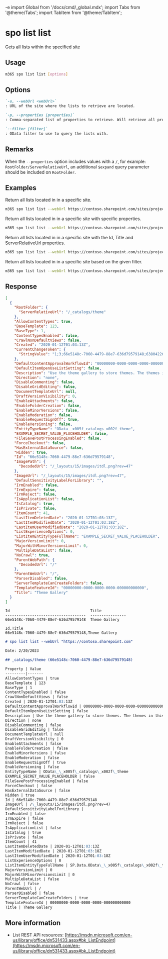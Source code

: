 -e <!-- DISCLAIMER: All secrets, passwords, and sensitive values in this document are examples only and not real credentials. -->
import Global from '/docs/cmd/_global.mdx';
import Tabs from '@theme/Tabs';
import TabItem from '@theme/TabItem';

# spo list list

Gets all lists within the specified site

## Usage

```sh
m365 spo list list [options]
```

## Options

```md definition-list
`-u, --webUrl <webUrl>`
: URL of the site where the lists to retrieve are located.

`-p, --properties [properties]`
: Comma-separated list of properties to retrieve. Will retrieve all properties if not specified.

`--filter [filter]`
: OData filter to use to query the lists with.
```

<Global />

## Remarks

When the `--properties` option includes values with a `/`, for example: `RootFolder/ServerRelativeUrl`, an additional `$expand` query parameter should be included on `RootFolder`.

## Examples

Return all lists located in in a specific site.

```sh
m365 spo list list --webUrl https://contoso.sharepoint.com/sites/project-x
```

Return all lists located in in a specific site with specific properties.

```sh
m365 spo list list --webUrl https://contoso.sharepoint.com/sites/project-x --properties "BaseTemplate,ParentWebUrl"
```

Return all lists located in in a specific site with the Id, Title and ServerRelativeUrl properties.

```sh
m365 spo list list --webUrl https://contoso.sharepoint.com/sites/project-x --properties "Id,Title,RootFolder/ServerRelativeUrl"
```

Return all lists located in in a specific site based on the given filter.

```sh
m365 spo list list --webUrl https://contoso.sharepoint.com/sites/project-x --filter "BaseTemplate eq 100"
```

## Response

<Tabs>
  <TabItem value="JSON">

  ```json
  [
    {
      "RootFolder": {
        "ServerRelativeUrl": "/_catalogs/theme"
      },
      "AllowContentTypes": true,
      "BaseTemplate": 123,
      "BaseType": 1,
      "ContentTypesEnabled": false,
      "CrawlNonDefaultViews": false,
      "Created": "2020-01-12T01:03:13Z",
      "CurrentChangeToken": {
        "StringValue": "1;3;66e5148c-7060-4479-88e7-636d79579148;638042267256930000;564174226"
      },
      "DefaultContentApprovalWorkflowId": "00000000-0000-0000-0000-000000000000",
      "DefaultItemOpenUseListSetting": false,
      "Description": "Use the theme gallery to store themes. The themes in this gallery can be used by this site or any of its subsites.",
      "Direction": "none",
      "DisableCommenting": false,
      "DisableGridEditing": false,
      "DocumentTemplateUrl": null,
      "DraftVersionVisibility": 0,
      "EnableAttachments": false,
      "EnableFolderCreation": false,
      "EnableMinorVersions": false,
      "EnableModeration": false,
      "EnableRequestSignOff": true,
      "EnableVersioning": false,
      "EntityTypeName": "OData__x005f_catalogs_x002f_theme",
      "EXAMPLE_SECRET_VALUE_PLACEHOLDER": false,
      "FileSavePostProcessingEnabled": false,
      "ForceCheckout": false,
      "HasExternalDataSource": false,
      "Hidden": true,
      "Id": "66e5148c-7060-4479-88e7-636d79579148",
      "ImagePath": {
        "DecodedUrl": "/_layouts/15/images/itdl.png?rev=47"
      },
      "ImageUrl": "/_layouts/15/images/itdl.png?rev=47",
      "DefaultSensitivityLabelForLibrary": "",
      "IrmEnabled": false,
      "IrmExpire": false,
      "IrmReject": false,
      "IsApplicationList": false,
      "IsCatalog": true,
      "IsPrivate": false,
      "ItemCount": 41,
      "LastItemDeletedDate": "2020-01-12T01:03:13Z",
      "LastItemModifiedDate": "2020-01-12T01:03:18Z",
      "LastItemUserModifiedDate": "2020-01-12T01:03:18Z",
      "ListExperienceOptions": 0,
      "ListItemEntityTypeFullName": "EXAMPLE_SECRET_VALUE_PLACEHOLDER",
      "MajorVersionLimit": 0,
      "MajorWithMinorVersionsLimit": 0,
      "MultipleDataList": false,
      "NoCrawl": true,
      "ParentWebPath": {
        "DecodedUrl": "/"
      },
      "ParentWebUrl": "/",
      "ParserDisabled": false,
      "ServerTemplateCanCreateFolders": false,
      "TemplateFeatureId": "00000000-0000-0000-0000-000000000000",
      "Title": "Theme Gallery"
    }
  ]
  ```

  </TabItem>
  <TabItem value="Text">

  ```text
  Id                                    Title
  ------------------------------------  ----------------
  66e5148c-7060-4479-88e7-636d79579148  Theme Gallery
  ```

  </TabItem>
  <TabItem value="CSV">

  ```csv
  Id,Title
  66e5148c-7060-4479-88e7-636d79579148,Theme Gallery
  ```

  </TabItem>
  <TabItem value="Markdown">

  ```md
  # spo list list --webUrl "https://contoso.sharepoint.com"

  Date: 2/20/2023

  ## _catalogs/theme (66e5148c-7060-4479-88e7-636d79579148)

  Property | Value
  ---------|-------
  AllowContentTypes | true
  BaseTemplate | 123
  BaseType | 1
  ContentTypesEnabled | false
  CrawlNonDefaultViews | false
  Created | 2020-01-12T01:03:13Z
  DefaultContentApprovalWorkflowId | 00000000-0000-0000-0000-000000000000
  DefaultItemOpenUseListSetting | false
  Description | Use the theme gallery to store themes. The themes in this gallery can be used by this site or any of its subsites.
  Direction | none
  DisableCommenting | false
  DisableGridEditing | false
  DocumentTemplateUrl | null
  DraftVersionVisibility | 0
  EnableAttachments | false
  EnableFolderCreation | false
  EnableMinorVersions | false
  EnableModeration | false
  EnableRequestSignOff | true
  EnableVersioning | false
  EntityTypeName | OData\_\_x005f\_catalogs\_x002f\_theme
  EXAMPLE_SECRET_VALUE_PLACEHOLDER | false
  FileSavePostProcessingEnabled | false
  ForceCheckout | false
  HasExternalDataSource | false
  Hidden | true
  Id | 66e5148c-7060-4479-88e7-636d79579148
  ImageUrl | /\_layouts/15/images/itdl.png?rev=47
  DefaultSensitivityLabelForLibrary |
  IrmEnabled | false
  IrmExpire | false
  IrmReject | false
  IsApplicationList | false
  IsCatalog | true
  IsPrivate | false
  ItemCount | 41
  LastItemDeletedDate | 2020-01-12T01:03:13Z
  LastItemModifiedDate | 2020-01-12T01:03:18Z
  LastItemUserModifiedDate | 2020-01-12T01:03:18Z
  ListExperienceOptions | 0
  ListItemEntityTypeFullName | SP.Data.OData\_\_x005f\_catalogs\_x002f\_themeItem
  MajorVersionLimit | 0
  MajorWithMinorVersionsLimit | 0
  MultipleDataList | false
  NoCrawl | false
  ParentWebUrl | /
  ParserDisabled | false
  ServerTemplateCanCreateFolders | true
  TemplateFeatureId | 00000000-0000-0000-0000-000000000000
  Title | Theme Gallery
  ```

  </TabItem>
</Tabs>

## More information

- List REST API resources: [https://msdn.microsoft.com/en-us/library/office/dn531433.aspx#bk_ListEndpoint](https://msdn.microsoft.com/en-us/library/office/dn531433.aspx#bk_ListEndpoint)
